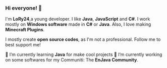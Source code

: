 ### Hi everyone! 👋
I'm **LoRy24**,a young developer. I like **Java**, **JavaScript** and **C#**. I work mostly on **Windows software** made in **C#** or **Java**. Also, I love making **Minecraft Plugins**.

I mostly create **open source codes**, as I'm not a professional. Follow me to best support me!

🌱 I’m currently learning **Java** for make cool projects
🔭 I’m currently working on some softwares for my Communiti: The **EnJava Community**.

<!--
**LoryTheRock24/LoryTheRock24** is a ✨ _special_ ✨ repository because its `README.md` (this file) appears on your GitHub profile.

Here are some ideas to get you started:

- 🔭 I’m currently working on ...
- 🌱 I’m currently learning ...
- 👯 I’m looking to collaborate on ...
- 🤔 I’m looking for help with ...
- 💬 Ask me about ...
- 📫 How to reach me: ...
- 😄 Pronouns: ...
- ⚡ Fun fact: ...
-->
